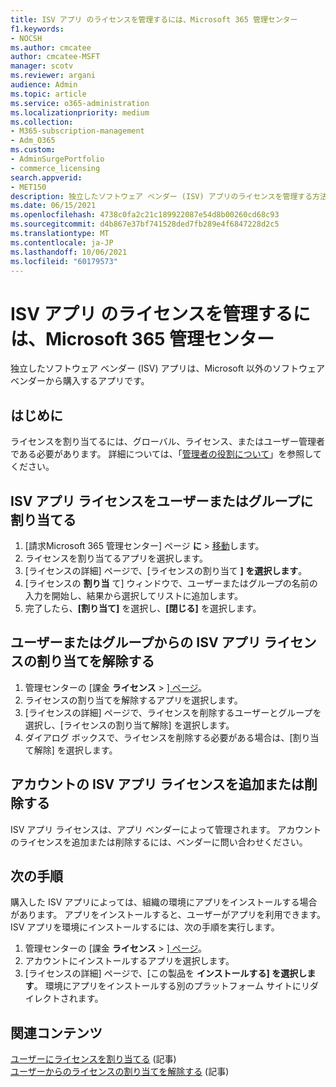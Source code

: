 ```yaml
---
title: ISV アプリ のライセンスを管理するには、Microsoft 365 管理センター
f1.keywords:
- NOCSH
ms.author: cmcatee
author: cmcatee-MSFT
manager: scotv
ms.reviewer: argani
audience: Admin
ms.topic: article
ms.service: o365-administration
ms.localizationpriority: medium
ms.collection:
- M365-subscription-management
- Adm_O365
ms.custom:
- AdminSurgePortfolio
- commerce_licensing
search.appverid:
- MET150
description: 独立したソフトウェア ベンダー (ISV) アプリのライセンスを管理する方法については、Microsoft 365 管理センター。
ms.date: 06/15/2021
ms.openlocfilehash: 4738c0fa2c21c189922087e54d8b00260cd68c93
ms.sourcegitcommit: d4b867e37bf741528ded7fb289e4f6847228d2c5
ms.translationtype: MT
ms.contentlocale: ja-JP
ms.lasthandoff: 10/06/2021
ms.locfileid: "60179573"
---
```

# <a name="manage-isv-app-licenses-in-the-microsoft-365-admin-center"></a>ISV アプリ のライセンスを管理するには、Microsoft 365 管理センター

独立したソフトウェア ベンダー (ISV) アプリは、Microsoft 以外のソフトウェア ベンダーから購入するアプリです。

## <a name="before-you-begin"></a>はじめに

ライセンスを割り当てるには、グローバル、ライセンス、またはユーザー管理者である必要があります。 詳細については、「[管理者の役割について](../../admin/add-users/about-admin-roles.md)」を参照してください。

## <a name="assign-isv-app-licenses-to-users-or-groups"></a>ISV アプリ ライセンスをユーザーまたはグループに割り当てる

1. [請求Microsoft 365 管理センター] ページ **に**  >  <a href="https://go.microsoft.com/fwlink/p/?linkid=842264" target="_blank">移動</a>します。
2. ライセンスを割り当てるアプリを選択します。
3. [ライセンスの詳細] ページで、[ライセンスの割り当て **] を選択します**。
4. [ライセンスの **割り当** て] ウィンドウで、ユーザーまたはグループの名前の入力を開始し、結果から選択してリストに追加します。
5. 完了したら、**[割り当て]** を選択し、**[閉じる]** を選択します。

## <a name="unassign-isv-app-licenses-from-users-or-groups"></a>ユーザーまたはグループからの ISV アプリ ライセンスの割り当てを解除する

1. 管理センターの [課金 **ライセンス**  >  <a href="https://go.microsoft.com/fwlink/p/?linkid=842264" target="_blank">] ページ</a>。
2. ライセンスの割り当てを解除するアプリを選択します。
3. [ライセンスの詳細] ページで、ライセンスを削除するユーザーとグループを選択し、[ライセンスの割り当て解除] を選択します。
4. ダイアログ ボックスで、ライセンスを削除する必要がある場合は、[割り当て解除] を選択します。

## <a name="add-or-remove-isv-app-licenses-for-your-account"></a>アカウントの ISV アプリ ライセンスを追加または削除する

ISV アプリ ライセンスは、アプリ ベンダーによって管理されます。 アカウントのライセンスを追加または削除するには、ベンダーに問い合わせください。

## <a name="next-steps"></a>次の手順

購入した ISV アプリによっては、組織の環境にアプリをインストールする場合があります。 アプリをインストールすると、ユーザーがアプリを利用できます。 ISV アプリを環境にインストールするには、次の手順を実行します。

1. 管理センターの [課金 **ライセンス**  >  <a href="https://go.microsoft.com/fwlink/p/?linkid=842264" target="_blank">] ページ</a>。
2. アカウントにインストールするアプリを選択します。
3. [ライセンスの詳細] ページで、[この製品を **インストールする] を選択します**。 環境にアプリをインストールする別のプラットフォーム サイトにリダイレクトされます。

## <a name="related-content"></a>関連コンテンツ

[ユーザーにライセンスを割り当てる](../../admin/manage/assign-licenses-to-users.md) (記事) \
[ユーザーからのライセンスの割り当てを解除する](../../admin/manage/remove-licenses-from-users.md) (記事)
